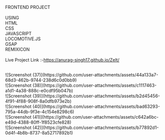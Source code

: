 FRONTEND PROJECT<br>
<br>
USING<br>
HTML<br>
CSS <br>
JAVASCRIPT<br>
LOCOMOTIVE.JS<br>
GSAP<br>
REMIXICON<br>
<br>
Live Project Link :-https://anurag-singh17.github.io/Zelt/ <br>

<br>
![Screenshot (37)](https://github.com/user-attachments/assets/44a133a7-68d3-462b-9744-238d6c0d0bb9)
<br>
![Screenshot (38)](https://github.com/user-attachments/assets/c1117463-a1d1-4a38-888c-e0cdf95b047b)
<br>
![Screenshot (39)](https://github.com/user-attachments/assets/b2d45456-4f91-4f88-908f-8a0dfb973e2b)
<br>
![Screenshot (40)](https://github.com/user-attachments/assets/bad63293-795a-44db-9f3e-4c154e8298c6)
<br>
![Screenshot (41)](https://github.com/user-attachments/assets/c642a6bc-e49d-4388-80ff-1f8523cfe828)
<br>
![Screenshot (42)](https://github.com/user-attachments/assets/b77892d1-0d4f-4b8b-8737-8a52717892b1)
